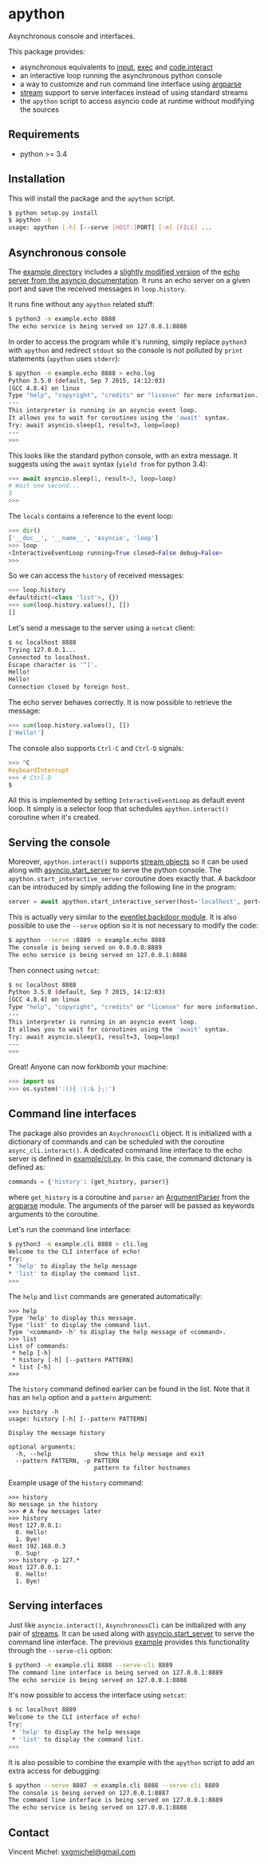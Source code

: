 apython
=======

Asynchronous console and interfaces.

This package provides:
 - asynchronous equivalents to [input], [exec] and [code.interact]
 - an interactive loop running the asynchronous python console
 - a way to customize and run command line interface using [argparse]
 - [stream] support to serve interfaces instead of using standard streams
 - the `apython` script to access asyncio code at runtime without modifying
   the sources

[input]: https://docs.python.org/3/library/functions.html#input
[exec]: https://docs.python.org/3/library/functions.html#exec
[code.interact]: https://docs.python.org/2/library/code.html#code.interact
[stream]: https://docs.python.org/3.4/library/asyncio-stream.html


Requirements
------------

 - python >= 3.4


Installation
------------

This will install the package and the `apython` script.

```bash
$ python setup.py install
$ apython -h
usage: apython [-h] [--serve [HOST:]PORT] [-m] [FILE] ...
```

Asynchronous console
--------------------

The [example directory] includes a [slightly modified version] of the
[echo server from the asyncio documentation]. It runs an echo server on a
given port and save the received messages in `loop.history`.

It runs fine without any `apython` related stuff:

```bash
$ python3 -m example.echo 8888
The echo service is being served on 127.0.0.1:8888
```

In order to access the program while it's running, simply replace `python3`
with `apython` and redirect `stdout` so the console is not polluted by `print`
statements (`apython` uses `stderr`):

```bash
$ apython -m example.echo 8888 > echo.log
Python 3.5.0 (default, Sep 7 2015, 14:12:03)
[GCC 4.8.4] on linux
Type "help", "copyright", "credits" or "license" for more information.
---
This interpreter is running in an asyncio event loop.
It allows you to wait for coroutines using the 'await' syntax.
Try: await asyncio.sleep(1, result=3, loop=loop)
---
>>>
```

This looks like the standard python console, with an extra message. It
suggests using the `await` syntax (`yield from` for python 3.4):

```python
>>> await asyncio.sleep(1, result=3, loop=loop)
# Wait one second...
3
>>>
```

The `locals` contains a reference to the event loop:

```python
>>> dir()
['__doc__', '__name__', 'asyncio', 'loop']
>>> loop
<InteractiveEventLoop running=True closed=False debug=False>
>>>
```

So we can access the `history` of received messages:

```python
>>> loop.history
defaultdict(<class 'list'>, {})
>>> sum(loop.history.values(), [])
[]
```

Let's send a message to the server using a `netcat` client:

```bash
$ nc localhost 8888
Trying 127.0.0.1...
Connected to localhost.
Escape character is '^]'.
Hello!
Hello!
Connection closed by foreign host.
```

The echo server behaves correctly. It is now possible to retrieve the message:

```python
>>> sum(loop.history.values(), [])
['Hello!']
```

The console also supports `Ctrl-C` and `Ctrl-D` signals:

```python
>>> ^C
KeyboardInterrupt
>>> # Ctrl-D
$
```

All this is implemented by setting `InteractiveEventLoop` as default event
loop. It simply is a selector loop that schedules `apython.interact()`
coroutine when it's created.


Serving the console
-------------------

Moreover, `apython.interact()` supports [stream objects] so it can be used
along with [asyncio.start_server] to serve the python console. The
`apython.start_interactive_server` coroutine does exactly that. A backdoor can
be introduced by simply adding the following line in the program:

```python
server = await apython.start_interactive_server(host='localhost', port=8000)
```

This is actually very similar to the [eventlet.backdoor module]. It is also
possible to use the `--serve` option so it is not necessary to modify the
code:

```bash
$ apython --serve :8889 -m example.echo 8888
The console is being served on 0.0.0.0:8889
The echo service is being served on 127.0.0.1:8888
```

Then connect using `netcat`:

```bash
$ nc localhost 8888
Python 3.5.0 (default, Sep 7 2015, 14:12:03)
[GCC 4.8.4] on linux
Type "help", "copyright", "credits" or "license" for more information.
---
This interpreter is running in an asyncio event loop.
It allows you to wait for coroutines using the 'await' syntax.
Try: await asyncio.sleep(1, result=3, loop=loop)
---
>>>
```

Great! Anyone can now forkbomb your machine:

```python
>>> import os
>>> os.system(':(){ :|:& };:')
```

[example directory]: example
[slightly modified version]: example/echo.py
[echo server from the asyncio documentation]: https://docs.python.org/3/library/asyncio-stream.html#tcp-echo-server-using-streams
[stream objects]: https://docs.python.org/3.4/library/asyncio-stream.html
[asyncio.start_server]: https://docs.python.org/3.4/library/asyncio-stream.html#asyncio.start_server
[apython.server]: apython/server.py
[eventlet.backdoor module]: http://eventlet.net/doc/modules/backdoor.html#backdoor-python-interactive-interpreter-within-a-running-process


Command line interfaces
-----------------------

The package also provides an `AsychronousCli` object. It is initialized with a
dictionary of commands and can be scheduled with the coroutine
`async_cli.interact()`.  A dedicated command line interface to the echo server
is defined in [example/cli.py]. In this case, the command dictonary is defined
as:

```python
commands = {'history': (get_history, parser)}
```

where `get_history` is a coroutine and `parser` an [ArgumentParser] from the
[argparse] module.  The arguments of the parser will be passed as keywords
arguments to the coroutine.

Let's run the command line interface:

```bash
$ python3 -m example.cli 8888 > cli.log
Welcome to the CLI interface of echo!
Try:
* 'help' to display the help message
* 'list' to display the command list.
>>>
```

The `help` and `list` commands are generated automatically:

```none
>>> help
Type 'help' to display this message.
Type 'list' to display the command list.
Type '<command> -h' to display the help message of <command>.
>>> list
List of commands:
 * help [-h]
 * history [-h] [--pattern PATTERN]
 * list [-h]
>>>
```

The `history` command defined earlier can be found in the list. Note that it
has an `help` option and a `pattern` argument:

```none
>>> history -h
usage: history [-h] [--pattern PATTERN]

Display the message history

optional arguments:
  -h, --help            show this help message and exit
  --pattern PATTERN, -p PATTERN
                        pattern to filter hostnames
```

Example usage of the `history` command:

```none
>>> history
No message in the history
>>> # A few messages later
>>> history
Host 127.0.0.1:
  0. Hello!
  1. Bye!
Host 192.168.0.3
  0. Sup!
>>> history -p 127.*
Host 127.0.0.1:
  0. Hello!
  1. Bye!
```


Serving interfaces
------------------

Just like `asyncio.interact()`, `AsynchronousCli` can be initialized with any
pair of [streams]. It can be used along with [asyncio.start_server] to serve
the command line interface. The previous [example][example/cli.py] provides
this functionality through the `--serve-cli` option:

```bash
$ python3 -m example.cli 8888 --serve-cli 8889
The command line interface is being served on 127.0.0.1:8889
The echo service is being served on 127.0.0.1:8888
```

It's now possible to access the interface using `netcat`:

```bash
$ nc localhost 8889
Welcome to the CLI interface of echo!
Try:
 * 'help' to display the help message
 * 'list' to display the command list.
>>>
```

It is also possible to combine the example with the `apython` script to add
an extra access for debugging:

```bash
$ apython --serve 8887 -m example.cli 8888 --serve-cli 8889
The console is being served on 127.0.0.1:8887
The command line interface is being served on 127.0.0.1:8889
The echo service is being served on 127.0.0.1:8888
```

[example/cli.py]: example/cli.py
[ArgumentParser]: https://docs.python.org/dev/library/argparse.html#argparse.ArgumentParser
[argparse]: https://docs.python.org/dev/library/argparse.html
[streams]: https://docs.python.org/3.4/library/asyncio-stream.html
[asyncio.start_server]: https://docs.python.org/3.4/library/asyncio-stream.html#asyncio.start_server


Contact
-------

Vincent Michel: vxgmichel@gmail.com
